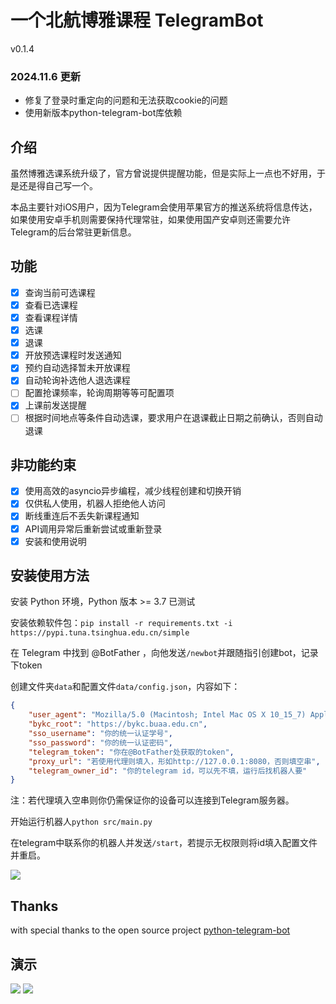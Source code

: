 # 一个北航博雅课程 TelegramBot

v0.1.4

### 2024.11.6 更新

- 修复了登录时重定向的问题和无法获取cookie的问题
- 使用新版本python-telegram-bot库依赖

## 介绍

虽然博雅选课系统升级了，官方曾说提供提醒功能，但是实际上一点也不好用，于是还是得自己写一个。

本品主要针对iOS用户，因为Telegram会使用苹果官方的推送系统将信息传达，如果使用安卓手机则需要保持代理常驻，如果使用国产安卓则还需要允许Telegram的后台常驻更新信息。

## 功能

- [x] 查询当前可选课程
- [x] 查看已选课程
- [x] 查看课程详情
- [x] 选课
- [x] 退课
- [x] 开放预选课程时发送通知
- [x] 预约自动选择暂未开放课程
- [x] 自动轮询补选他人退选课程
- [ ] 配置抢课频率，轮询周期等等可配置项
- [x] 上课前发送提醒
- [ ] 根据时间地点等条件自动选课，要求用户在退课截止日期之前确认，否则自动退课

## 非功能约束

- [x] 使用高效的asyncio异步编程，减少线程创建和切换开销
- [x] 仅供私人使用，机器人拒绝他人访问
- [x] 断线重连后不丢失新课程通知
- [x] API调用异常后重新尝试或重新登录
- [x] 安装和使用说明

## 安装使用方法

安装 Python 环境，Python 版本 >= 3.7 已测试

安装依赖软件包：`pip install -r requirements.txt -i https://pypi.tuna.tsinghua.edu.cn/simple`

在 Telegram 中找到 @BotFather ，向他发送`/newbot`并跟随指引创建bot，记录下token

创建文件夹`data`和配置文件`data/config.json`，内容如下：

```json
{
    "user_agent": "Mozilla/5.0 (Macintosh; Intel Mac OS X 10_15_7) AppleWebKit/537.36 (KHTML, like Gecko) Chrome/98.0.4758.109 Safari/537.36",
    "bykc_root": "https://bykc.buaa.edu.cn",
    "sso_username": "你的统一认证学号",
    "sso_password": "你的统一认证密码",
    "telegram_token": "你在@BotFather处获取的token",
    "proxy_url": "若使用代理则填入，形如http://127.0.0.1:8080，否则填空串",
    "telegram_owner_id": "你的telegram id，可以先不填，运行后找机器人要"
}
```

注：若代理填入空串则你仍需保证你的设备可以连接到Telegram服务器。

开始运行机器人`python src/main.py`

在telegram中联系你的机器人并发送`/start`，若提示无权限则将id填入配置文件并重启。

![](img/img0.jpg)

## Thanks

with special thanks to the open source project [python-telegram-bot](https://github.com/python-telegram-bot/python-telegram-bot/)


## 演示
![](img/img1.jpg)
![](img/img2.jpg)

